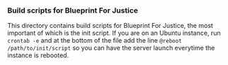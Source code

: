 ### Build scripts for Blueprint For Justice

This directory contains build scripts for Blueprint For Justice, the most important of which is the init script. If you are on an Ubuntu instance, run `crontab -e` and at the bottom of the file add the line `@reboot /path/to/init/script` so you can have the server launch everytime the instance is rebooted.
